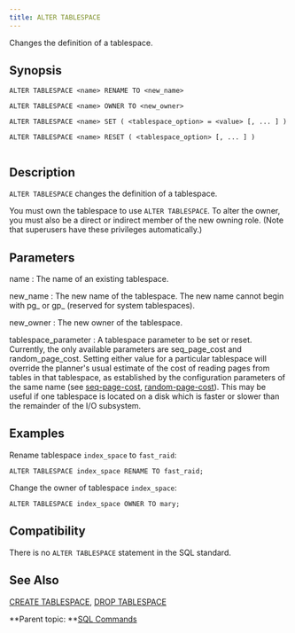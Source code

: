 ```yaml
---
title: ALTER TABLESPACE 
---
```


Changes the definition of a tablespace.

## <a id="section2"></a>Synopsis 

``` {#sql_command_synopsis}
ALTER TABLESPACE <name> RENAME TO <new_name>

ALTER TABLESPACE <name> OWNER TO <new_owner>

ALTER TABLESPACE <name> SET ( <tablespace_option> = <value> [, ... ] )

ALTER TABLESPACE <name> RESET ( <tablespace_option> [, ... ] )


```

## <a id="section3"></a>Description 

`ALTER TABLESPACE` changes the definition of a tablespace.

You must own the tablespace to use `ALTER TABLESPACE`. To alter the owner, you must also be a direct or indirect member of the new owning role. \(Note that superusers have these privileges automatically.\)

## <a id="section4"></a>Parameters 

name
:   The name of an existing tablespace.

new\_name
:   The new name of the tablespace. The new name cannot begin with pg\_ or gp\_ \(reserved for system tablespaces\).

new\_owner
:   The new owner of the tablespace.

tablespace\_parameter
:   A tablespace parameter to be set or reset. Currently, the only available parameters are seq\_page\_cost and random\_page\_cost. Setting either value for a particular tablespace will override the planner's usual estimate of the cost of reading pages from tables in that tablespace, as established by the configuration parameters of the same name \(see [seq-page-cost](../config_params/guc-list.html), [random-page-cost](../config_params/guc-list.html)\). This may be useful if one tablespace is located on a disk which is faster or slower than the remainder of the I/O subsystem.

## <a id="section5"></a>Examples 

Rename tablespace `index_space` to `fast_raid`:

```
ALTER TABLESPACE index_space RENAME TO fast_raid;
```

Change the owner of tablespace `index_space`:

```
ALTER TABLESPACE index_space OWNER TO mary;
```

## <a id="section6"></a>Compatibility 

There is no `ALTER TABLESPACE` statement in the SQL standard.

## <a id="section7"></a>See Also 

[CREATE TABLESPACE](CREATE_TABLESPACE.html), [DROP TABLESPACE](DROP_TABLESPACE.html)

**Parent topic: **[SQL Commands](../sql_commands/sql_ref.html)

